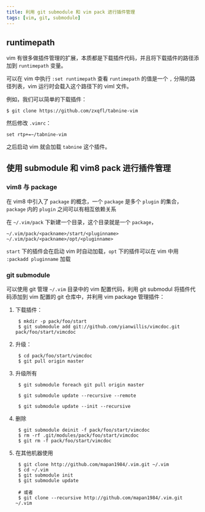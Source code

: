 ```yaml
---
title: 利用 git submodule 和 vim pack 进行插件管理
tags: [vim, git, submodule]
---
```


## runtimepath

vim 有很多做插件管理的扩展，本质都是下载插件代码，并且将下载插件的路径添加到 `runtimepath` 变量。

可以在 vim 中执行 `:set runtimepath` 查看 `runtimepath` 的值是一个 `,` 分隔的路径列表，vim 运行时会载入这个路径下的 viml 文件。

例如，我们可以简单的下载插件：

    $ git clone https://github.com/zxqfl/tabnine-vim

然后修改 `.vimrc`：

``` vim
set rtp+=~/tabnine-vim
```

之后启动 vim 就会加载 `tabnine` 这个插件。

## 使用 submodule 和 vim8 pack 进行插件管理

### vim8 与 package

在 vim8 中引入了 `package` 的概念，一个 `package` 是多个 `plugin` 的集合，`package` 内的 `plugin` 之间可以有相互依赖关系

在 `~/.vim/pack` 下新建一个目录，这个目录就是一个 `package`，

```
~/.vim/pack/<packname>/start/<pluginname>
~/.vim/pack/<packname>/opt/<pluginname>
```

`start` 下的插件会在启动 vim 时自动加载，`opt` 下的插件可以在 vim 中用 `:packadd pluginname` 加载

### git submodule

可以使用 git 管理 `~/.vim` 目录中的 vim 配置代码，利用 git submodul 将插件代码添加到 vim 配置的 git 仓库中，并利用 vim package 管理插件：

1. 下载插件：

        $ mkdir -p pack/foo/start
        $ git submodule add git://github.com/yianwillis/vimcdoc.git pack/foo/start/vimcdoc

2. 升级：

        $ cd pack/foo/start/vimcdoc
        $ git pull origin master

3. 升级所有

        $ git submodule foreach git pull origin master

        $ git submodule update --recursive --remote

        $ git submodule update --init --recursive

4. 删除

        $ git submodule deinit -f pack/foo/start/vimcdoc
        $ rm -rf .git/modules/pack/foo/start/vimcdoc
        $ git rm -f pack/foo/start/vimcdoc

5. 在其他机器使用

        $ git clone http://github.com/mapan1984/.vim.git ~/.vim
        $ cd ~/.vim
        $ git submodule init
        $ git submodule update

        # 或者
        $ git clone --recursive http://github.com/mapan1984/.vim.git ~/.vim

